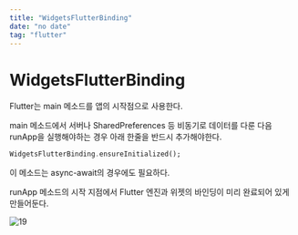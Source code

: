 ```yaml
---
title: "WidgetsFlutterBinding"
date: "no date"
tag: "flutter"
---
```


# WidgetsFlutterBinding

Flutter는 main 메소드를 앱의 시작점으로 사용한다.

main 메소드에서 서버나 SharedPreferences 등 비동기로 데이터를 다룬 다음 runApp을 실행해야하는 경우 아래 한줄을 반드시 추가해야한다.

```dart
WidgetsFlutterBinding.ensureInitialized();
```

이 메소드는 async-await의 경우에도 필요하다.

runApp 메소드의 시작 지점에서 Flutter 엔진과 위젯의 바인딩이 미리 완료되어 있게 만들어둔다.

![19](https://user-images.githubusercontent.com/60374596/185749249-7b64ac16-3c60-4648-b8f0-d21399cbf6f7.png)
